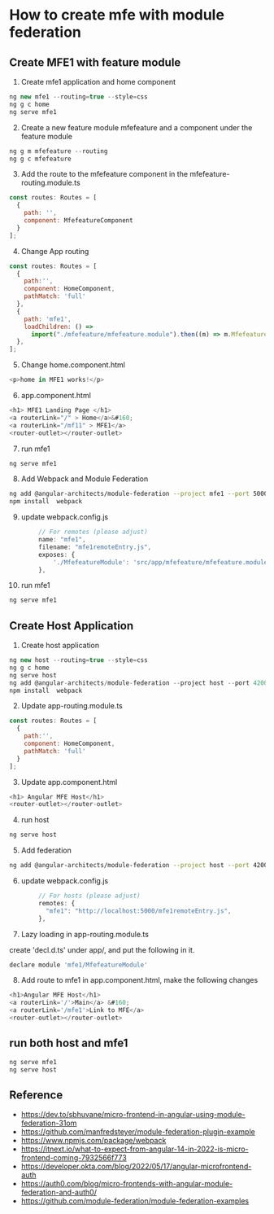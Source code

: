 # How to create mfe with module federation


## Create MFE1 with feature module

1. Create mfe1 application and home component

```js
ng new mfe1 --routing=true --style=css 
ng g c home
ng serve mfe1

```

2. Create a new feature module mfefeature and a component under the feature module

```js
ng g m mfefeature --routing
ng g c mfefeature

```

3. Add the route to the mfefeature component in the mfefeature-routing.module.ts

```js
const routes: Routes = [
  {
    path: '',
    component: MfefeatureComponent
  }
];
```

4. Change App routing

```js
const routes: Routes = [
  {
    path:'',
    component: HomeComponent,
    pathMatch: 'full'
  },
  {
    path: 'mfe1',
    loadChildren: () => 
      import("./mfefeature/mfefeature.module").then((m) => m.MfefeatureModule),
  },
];
```

5. Change home.component.html

```js
<p>home in MFE1 works!</p>
```

6. app.component.html

```js
<h1> MFE1 Landing Page </h1>
<a routerLink="/" > Home</a>&#160;
<a routerLink="/mf11" > MFE1</a>
<router-outlet></router-outlet>
```

7. run mfe1

```bash
ng serve mfe1
```

8. Add Webpack and Module Federation

```bash
ng add @angular-architects/module-federation --project mfe1 --port 5000
npm install  webpack
```

9. update webpack.config.js

```js
        // For remotes (please adjust)
        name: "mfe1",
        filename: "mfe1remoteEntry.js",
        exposes: {
            './MfefeatureModule': 'src/app/mfefeature/mfefeature.module.ts',
        },  
```

10. run mfe1

```bash
ng serve mfe1
```

## Create Host Application

1. Create host application

```js
ng new host --routing=true --style=css 
ng g c home
ng serve host
ng add @angular-architects/module-federation --project host --port 4200
npm install  webpack
```

2. Update app-routing.module.ts

```js
const routes: Routes = [
  {
    path:'',
    component: HomeComponent,
    pathMatch: 'full'    
  }
];
```

3. Update app.component.html
```js
<h1> Angular MFE Host</h1>
<router-outlet></router-outlet>
```

4. run host
```bash
ng serve host
```

5. Add federation

```bash
ng add @angular-architects/module-federation --project host --port 4200
```

6. update webpack.config.js

```js
        // For hosts (please adjust)
        remotes: {
          "mfe1": "http://localhost:5000/mfe1remoteEntry.js",
        },
```
7. Lazy loading in  app-routing.module.ts

create 'decl.d.ts' under app/, and put the following in it.
```js
declare module 'mfe1/MfefeatureModule'
```

8. Add route to mfe1 in app.component.html, make the following changes

```js
<h1>Angular MFE Host</h1>
<a routerLink='/'>Main</a> &#160;
<a routerLink='/mfe1'>Link to MFE</a>
<router-outlet></router-outlet>
```

## run both host and mfe1

```bash
ng serve mfe1
ng serve host

```

## Reference

- https://dev.to/sbhuvane/micro-frontend-in-angular-using-module-federation-31om
- https://github.com/manfredsteyer/module-federation-plugin-example
- https://www.npmjs.com/package/webpack
- https://itnext.io/what-to-expect-from-angular-14-in-2022-is-micro-frontend-coming-7932566f773
- https://developer.okta.com/blog/2022/05/17/angular-microfrontend-auth
- https://auth0.com/blog/micro-frontends-with-angular-module-federation-and-auth0/
- https://github.com/module-federation/module-federation-examples